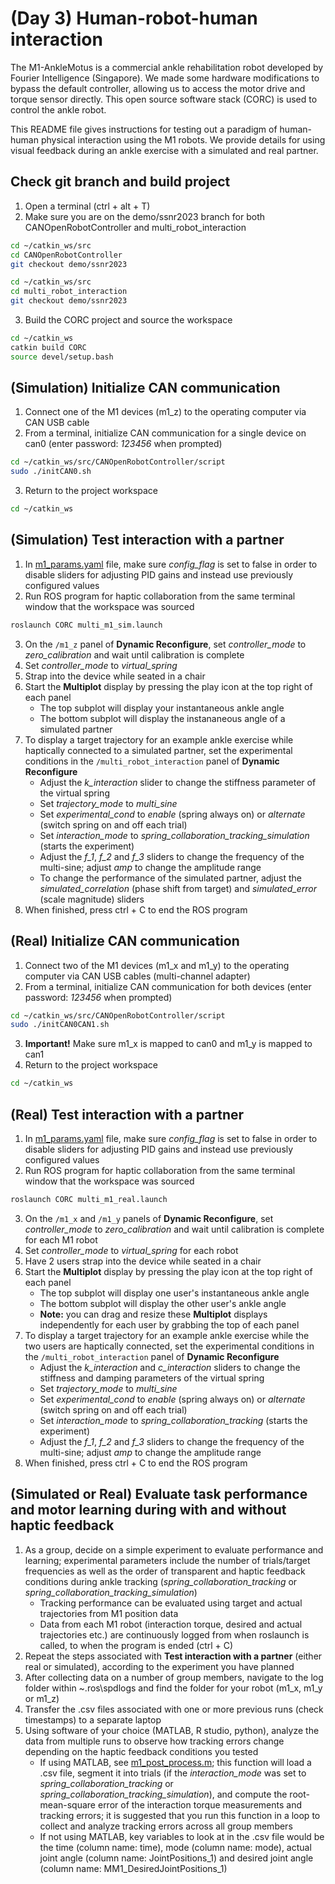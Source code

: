 # (Day 3) Human-robot-human interaction

The M1-AnkleMotus is a commercial ankle rehabilitation robot developed by Fourier Intelligence (Singapore). We made some hardware modifications to bypass the default controller, allowing us to access the motor drive and torque sensor directly. This open source software stack (CORC) is used to control the ankle robot.

This README file gives instructions for testing out a paradigm of human-human physical interaction using the M1 robots. We provide details for using visual feedback during an ankle exercise with a simulated and real partner.

## Check git branch and build project

1. Open a terminal (ctrl + alt + T)
2. Make sure you are on the demo/ssnr2023 branch for both CANOpenRobotController and multi_robot_interaction

```bash
cd ~/catkin_ws/src
cd CANOpenRobotController
git checkout demo/ssnr2023

cd ~/catkin_ws/src
cd multi_robot_interaction
git checkout demo/ssnr2023
```
3. Build the CORC project and source the workspace
```bash
cd ~/catkin_ws
catkin build CORC
source devel/setup.bash
```

## (Simulation) Initialize CAN communication

1. Connect one of the M1 devices (m1_z) to the operating computer via CAN USB cable
2. From a terminal, initialize CAN communication for a single device on can0 (enter password: *123456* when prompted)
```bash
cd ~/catkin_ws/src/CANOpenRobotController/script
sudo ./initCAN0.sh
```
3. Return to the project workspace
```bash
cd ~/catkin_ws
```

## (Simulation) Test interaction with a partner

1. In [m1_params.yaml](../../../config/m1_params.yaml) file, make sure *config_flag* is set to false in order to disable sliders for adjusting PID gains and instead use previously configured values
2. Run ROS program for haptic collaboration from the same terminal window that the workspace was sourced
```bash
roslaunch CORC multi_m1_sim.launch
```
3. On the `/m1_z` panel of **Dynamic Reconfigure**, set *controller_mode* to *zero_calibration* and wait until calibration is complete
4. Set *controller_mode* to *virtual_spring*
5. Strap into the device while seated in a chair
6. Start the **Multiplot** display by pressing the play icon at the top right of each panel
   * The top subplot will display your instantaneous ankle angle
   * The bottom subplot will display the instananeous angle of a simulated partner
7. To display a target trajectory for an example ankle exercise while haptically connected to a simulated partner, set the experimental conditions in the `/multi_robot_interaction` panel of **Dynamic Reconfigure**
   * Adjust the *k_interaction* slider to change the stiffness parameter of the virtual spring
   * Set *trajectory_mode* to *multi_sine*
   * Set *experimental_cond* to *enable* (spring always on) or *alternate* (switch spring on and off each trial)
   * Set *interaction_mode* to *spring_collaboration_tracking_simulation* (starts the experiment)
   * Adjust the *f_1*, *f_2* and *f_3* sliders to change the frequency of the multi-sine; adjust *amp* to change the amplitude range
   * To change the performance of the simulated partner, adjust the *simulated_correlation* (phase shift from target) and *simulated_error* (scale magnitude) sliders
8. When finished, press ctrl + C to end the ROS program

## (Real) Initialize CAN communication

1. Connect two of the M1 devices (m1_x and m1_y) to the operating computer via CAN USB cables (multi-channel adapter)
2. From a terminal, initialize CAN communication for both devices (enter password: *123456* when prompted)
```bash
cd ~/catkin_ws/src/CANOpenRobotController/script
sudo ./initCAN0CAN1.sh
```
3. **Important!** Make sure m1_x is mapped to can0 and m1_y is mapped to can1
4. Return to the project workspace
```bash
cd ~/catkin_ws
```

## (Real) Test interaction with a partner

1. In [m1_params.yaml](../../../config/m1_params.yaml) file, make sure *config_flag* is set to false in order to disable sliders for adjusting PID gains and instead use previously configured values
2. Run ROS program for haptic collaboration from the same terminal window that the workspace was sourced
```bash
roslaunch CORC multi_m1_real.launch
```
3. On the `/m1_x` and `/m1_y` panels of **Dynamic Reconfigure**, set *controller_mode* to *zero_calibration* and wait until calibration is complete for each M1 robot
4. Set *controller_mode* to *virtual_spring* for each robot
5. Have 2 users strap into the device while seated in a chair
6. Start the **Multiplot** display by pressing the play icon at the top right of each panel
   * The top subplot will display one user's instantaneous ankle angle
   * The bottom subplot will display the other user's ankle angle
   * **Note:** you can drag and resize these **Multiplot** displays independently for each user by grabbing the top of each panel
7. To display a target trajectory for an example ankle exercise while the two users are haptically connected, set the experimental conditions in the `/multi_robot_interaction` panel of **Dynamic Reconfigure**
   * Adjust the *k_interaction* and *c_interaction* sliders to change the stiffness and damping parameters of the virtual spring
   * Set *trajectory_mode* to *multi_sine*
   * Set *experimental_cond* to *enable* (spring always on) or *alternate* (switch spring on and off each trial)
   * Set *interaction_mode* to *spring_collaboration_tracking* (starts the experiment)
   * Adjust the *f_1*, *f_2* and *f_3* sliders to change the frequency of the multi-sine; adjust *amp* to change the amplitude range
8. When finished, press ctrl + C to end the ROS program

## (Simulated or Real) Evaluate task performance and motor learning during with and without haptic feedback
1. As a group, decide on a simple experiment to evaluate performance and learning; experimental parameters include the number of trials/target frequencies as well as the order of transparent and haptic feedback conditions during ankle tracking (*spring_collaboration_tracking* or *spring_collaboration_tracking_simulation*)
      * Tracking performance can be evaluated using target and actual trajectories from M1 position data
      * Data from each M1 robot (interaction torque, desired and actual trajectories etc.) are continuously logged from when roslaunch is called, to when the program is ended (ctrl + C)
2. Repeat the steps associated with **Test interaction with a partner** (either real or simulated), according to the experiment you have planned
3. After collecting data on a number of group members, navigate to the log folder within ~\.ros\spdlogs and find the folder for your robot (m1_x, m1_y or m1_z)
4. Transfer the .csv files associated with one or more previous runs (check timestamps) to a separate laptop
5. Using software of your choice (MATLAB, R studio, python), analyze the data from multiple runs to observe how tracking errors change depending on the haptic feedback conditions you tested
   * If using MATLAB, see [m1_post_process.m](../../../matlab/m1_post_process.m); this function will load a .csv file, segment it into trials (if the *interaction_mode* was set to *spring_collaboration_tracking* or *spring_collaboration_tracking_simulation*), and compute the root-mean-square error of the interaction torque measurements and tracking errors; it is suggested that you run this function in a loop to collect and analyze tracking errors across all group members
   * If not using MATLAB, key variables to look at in the .csv file would be the time (column name: time), mode (column name: mode), actual joint angle (column name: JointPositions_1) and desired joint angle (column name: MM1_DesiredJointPositions_1)
